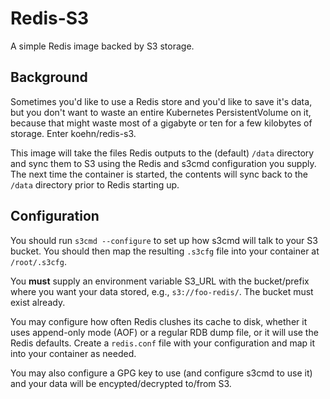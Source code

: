 # Redis-S3

A simple Redis image backed by S3 storage.

## Background
Sometimes you'd like to use a Redis store and you'd like to save it's data, but you don't want to
waste an entire Kubernetes PersistentVolume on it, because that might waste most of a gigabyte or ten
for a few kilobytes of storage. Enter koehn/redis-s3. 

This image will take the files Redis outputs to the (default) `/data` directory and sync them to 
S3 using the Redis and s3cmd configuration you supply. The next time the container is started, the contents
will sync back to the `/data` directory prior to Redis starting up. 

## Configuration
You should run `s3cmd --configure` to set up how s3cmd will talk to your S3 bucket. You should then
map the resulting `.s3cfg` file into your container at `/root/.s3cfg`. 

You **must** supply an environment variable S3_URL with the bucket/prefix where you want your data
stored, e.g., `s3://foo-redis/`. The bucket must exist already. 

You may configure how often Redis clushes its cache to disk, whether it uses append-only mode (AOF)
or a regular RDB dump file, or it will use the Redis defaults. Create a `redis.conf` file with your
configuration and map it into your container as needed. 

You may also configure a GPG key to use (and configure s3cmd to use it) and your data will be
encypted/decrypted to/from S3. 
